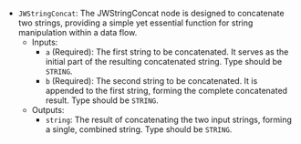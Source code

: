 - `JWStringConcat`: The JWStringConcat node is designed to concatenate two strings, providing a simple yet essential function for string manipulation within a data flow.
    - Inputs:
        - `a` (Required): The first string to be concatenated. It serves as the initial part of the resulting concatenated string. Type should be `STRING`.
        - `b` (Required): The second string to be concatenated. It is appended to the first string, forming the complete concatenated result. Type should be `STRING`.
    - Outputs:
        - `string`: The result of concatenating the two input strings, forming a single, combined string. Type should be `STRING`.
